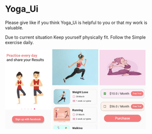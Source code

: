 # Yoga_Ui

Please give like if you think Yoga_Ui is helpful to you or that my work is valuable.

Due to current situation Keep yourself physically fit. Follow the Simple exercise daily.



<img src="yoga1.jpg" width="30%" height="40%"> <img src="yoga2.jpg" width="30%" height="40%"> <img src="yoga3.jpg" width="30%" height="40%">
